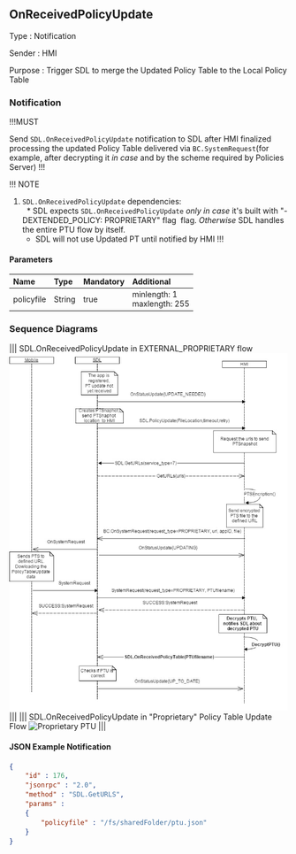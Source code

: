 ## OnReceivedPolicyUpdate

Type
: Notification

Sender
: HMI

Purpose
: Trigger SDL to merge the Updated Policy Table to the Local Policy Table

### Notification

!!!MUST

Send `SDL.OnReceivedPolicyUpdate` notification to SDL after HMI finalized processing the updated Policy Table delivered via `BC.SystemRequest`(for example, after decrypting it _in case_ and by the scheme required by Policies Server)
!!!

!!! NOTE
1. `SDL.OnReceivedPolicyUpdate` dependencies:  
   * SDL expects `SDL.OnReceivedPolicyUpdate` _only in case_ it's built with "-DEXTENDED_POLICY: PROPRIETARY" flag  flag. _Otherwise_ SDL handles the entire PTU flow by itself.
   * SDL will not use Updated PT until notified by HMI
!!!

#### Parameters

|Name|Type|Mandatory|Additional|
|:---|:---|:--------|:---------|
|policyfile|String|true|minlength: 1<br>maxlength: 255|

### Sequence Diagrams

|||
SDL.OnReceivedPolicyUpdate in EXTERNAL_PROPRIETARY flow
![Proprietary PTU](./assets/SDL.OnReceivedPolicyUpdate%20in%20EXTERNAL_PROPRIETARY%20flow.jpg)
|||
|||
SDL.OnReceivedPolicyUpdate in "Proprietary" Policy Table Update Flow
![Proprietary PTU](./assets/OnReceivedPolicyUpdate_in_Proprietary_PTU_flow.png)
|||

#### JSON Example Notification
```json
{
	"id" : 176,
	"jsonrpc" : "2.0",
	"method" : "SDL.GetURLS",
	"params" :
	{
		"policyfile" : "/fs/sharedFolder/ptu.json"
	}
}
```
